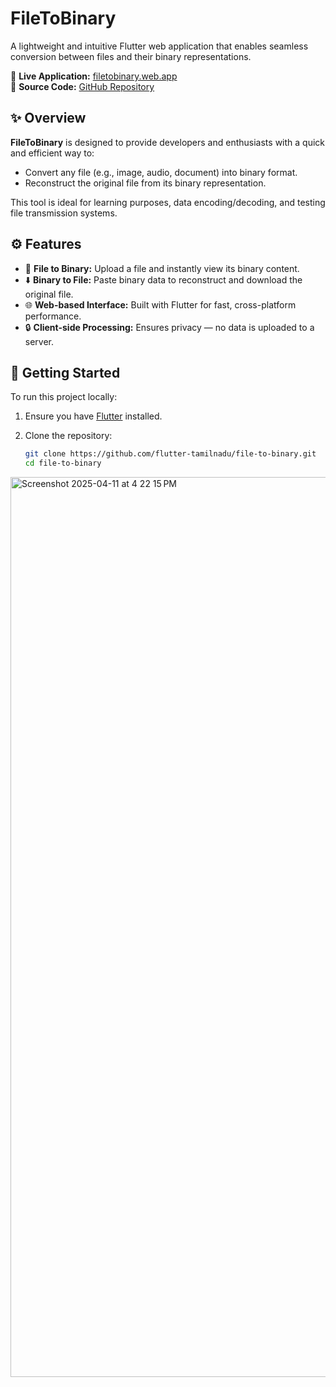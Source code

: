 # FileToBinary

A lightweight and intuitive Flutter web application that enables seamless conversion between files and their binary representations.

🔗 **Live Application:** [filetobinary.web.app](https://filetobinary.web.app)  
📂 **Source Code:** [GitHub Repository](https://github.com/flutter-tamilnadu/file-to-binary)

## ✨ Overview

**FileToBinary** is designed to provide developers and enthusiasts with a quick and efficient way to:

- Convert any file (e.g., image, audio, document) into binary format.
- Reconstruct the original file from its binary representation.

This tool is ideal for learning purposes, data encoding/decoding, and testing file transmission systems.

## ⚙️ Features

- 🔄 **File to Binary:** Upload a file and instantly view its binary content.
- ⬇️ **Binary to File:** Paste binary data to reconstruct and download the original file.
- 🌐 **Web-based Interface:** Built with Flutter for fast, cross-platform performance.
- 🔒 **Client-side Processing:** Ensures privacy — no data is uploaded to a server.

## 🚀 Getting Started

To run this project locally:

1. Ensure you have [Flutter](https://flutter.dev/docs/get-started/install) installed.
2. Clone the repository:

   ```bash
   git clone https://github.com/flutter-tamilnadu/file-to-binary.git
   cd file-to-binary


<img width="1440" alt="Screenshot 2025-04-11 at 4 22 15 PM" src="https://github.com/user-attachments/assets/2c1cf6b0-f883-45f8-9179-7d3e1096749a" />

